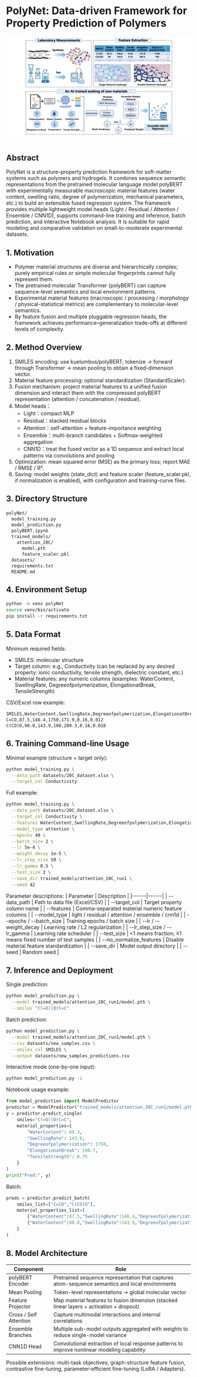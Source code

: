 # PolyNet: Data-driven Framework for Property Prediction of Polymers

![Pipeline](polynet_pipeline.JPEG)

## Abstract
PolyNet is a structure–property prediction framework for soft-matter systems such as polymers and hydrogels. It combines sequence semantic representations from the pretrained molecular language model polyBERT with experimentally measurable macroscopic material features (water content, swelling ratio, degree of polymerization, mechanical parameters, etc.) to build an extensible fused regression system. The framework provides multiple lightweight model heads (Light / Residual / Attention / Ensemble / CNN1D), supports command-line training and inference, batch prediction, and interactive Notebook analysis. It is suitable for rapid modeling and comparative validation on small-to-moderate experimental datasets.

## 1. Motivation
- Polymer material structures are diverse and hierarchically complex; purely empirical rules or simple molecular fingerprints cannot fully represent them.
- The pretrained molecular Transformer (polyBERT) can capture sequence-level semantics and local environment patterns.
- Experimental material features (macroscopic / processing / morphology / physical-statistical metrics) are complementary to molecular-level semantics.
- By feature fusion and multiple pluggable regression heads, the framework achieves performance–generalization trade-offs at different levels of complexity.

## 2. Method Overview
1. SMILES encoding: use kuelumbus/polyBERT; tokenize → forward through Transformer → mean pooling to obtain a fixed-dimension vector.
2. Material feature processing: optional standardization (StandardScaler).
3. Fusion mechanism: project material features to a unified fusion dimension and interact them with the compressed polyBERT representation (attention / concatenation / residual).
4. Model heads：
   - Light：compact MLP
   - Residual：stacked residual blocks
   - Attention：self-attention + feature-importance weighting
   - Ensemble：multi-branch candidates + Softmax-weighted aggregation
   - CNN1D：treat the fused vector as a 1D sequence and extract local patterns via convolutions and pooling
5. Optimization: mean squared error (MSE) as the primary loss; report MAE / RMSE / R².
6. Saving: model weights (state_dict) and feature scaler (feature_scaler.pkl, if normalization is enabled), with configuration and training-curve files.

## 3. Directory Structure
```
polyNet/
  model_training.py
  model_prediction.py
  polyBERT.ipynb
  trained_models/
    attention_20C/
      model.pth
      feature_scaler.pkl
  datasets/
  requirements.txt
  README.md
```

## 4. Environment Setup
```bash
python -m venv polyNet
source venv/bin/activate  
pip install -r requirements.txt
```

## 5. Data Format
Minimum required fields:
- SMILES: molecular structure
- Target column: e.g., Conductivity (can be replaced by any desired property: ionic conductivity, tensile strength, dielectric constant, etc.)
- Material features: any numeric columns (examples: WaterContent, SwellingRate, Degreeofpolymerization, ElongationatBreak, TensileStrength)

CSV/Excel row example:
```
SMILES,WaterContent,SwellingRate,Degreeofpolymerization,ElongationatBreak,TensileStrength,Conductivity
C=CO,87.5,146.4,1750,171.9,0.16,0.012
C(CO)O,90.0,143.9,100,209.3,0.16,0.018
```


## 6. Training Command-line Usage
Minimal example (structure + target only):
```bash
python model_training.py \
  --data_path datasets/20C_dataset.xlsx \
  --target_col Conductivity
```

Full example:
```bash
python model_training.py \
  --data_path datasets/20C_dataset.xlsx \
  --target_col Conductivity \
  --features WaterContent,SwellingRate,Degreeofpolymerization,ElongationatBreak,TensileStrength \
  --model_type attention \
  --epochs 40 \
  --batch_size 2 \
  --lr 5e-4 \
  --weight_decay 1e-5 \
  --lr_step_size 50 \
  --lr_gamma 0.5 \
  --test_size 2 \
  --save_dir trained_models/attention_20C_run1 \
  --seed 42
```

Parameter descriptions:
| Parameter | Description |
|------|------|
| --data_path | Path to data file (Excel/CSV) |
| --target_col | Target property column name |
| --features | Comma-separated material numeric feature columns |
| --model_type | light / residual / attention / ensemble / cnn1d |
| --epochs / --batch_size | Training epochs / batch size |
| --lr / --weight_decay | Learning rate / L2 regularization |
| --lr_step_size / --lr_gamma | Learning rate scheduler |
| --test_size | <1 means fraction; ≥1 means fixed number of test samples |
| --no_normalize_features | Disable material feature standardization |
| --save_dir | Model output directory |
| --seed | Random seed |


## 7. Inference and Deployment
Single prediction:
```bash
python model_prediction.py \
  --model trained_models/attention_20C_run1/model.pth \
  --smiles "C(=O)(O)C=C"
```

Batch prediction:
```bash
python model_prediction.py \
  --model trained_models/attention_20C_run1/model.pth \
  --csv datasets/new_samples.csv \
  --smiles_col SMILES \
  --output datasets/new_samples_predictions.csv
```

Interactive mode (one-by-one input):
```bash
python model_prediction.py -i
```

Notebook usage example:
```python
from model_prediction import ModelPredictor
predictor = ModelPredictor("trained_models/attention_20C_run1/model.pth")
y = predictor.predict_single(
    smiles="C(=O)(O)C=C",
    material_properties={
        "WaterContent": 89.3,
        "SwellingRate": 143.6,
        "Degreeofpolymerization": 1750,
        "ElongationatBreak": 190.7,
        "TensileStrength": 0.75
    }
)
print("Pred:", y)
```

Batch:
```python
preds = predictor.predict_batch(
    smiles_list=["C=CO","C(CO)O"],
    material_properties_list=[
        {"WaterContent":87.5,"SwellingRate":146.4,"Degreeofpolymerization":1750,"ElongationatBreak":171.9,"TensileStrength":0.16},
        {"WaterContent":90.0,"SwellingRate":143.9,"Degreeofpolymerization":100,"ElongationatBreak":209.3,"TensileStrength":0.16}
    ]
)
```

## 8. Model Architecture
| Component | Role |
|------|------|
| polyBERT Encoder | Pretrained sequence representation that captures atom-sequence semantics and local environments |
| Mean Pooling | Token-level representations → global molecular vector |
| Feature Projector | Map material features to fusion dimension (stacked linear layers + activation + dropout) |
| Cross / Self Attention | Capture multimodal interactions and internal correlations |
| Ensemble Branches | Multiple sub-model outputs aggregated with weights to reduce single-model variance |
| CNN1D Head | Convolutional extraction of local response patterns to improve nonlinear modeling capability |

Possible extensions: multi-task objectives, graph-structure feature fusion, contrastive fine-tuning, parameter-efficient fine-tuning (LoRA / Adapters).



